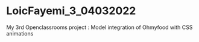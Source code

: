 # LoicFayemi_3_04032022

My 3rd Openclassrooms project : Model integration of Ohmyfood with CSS animations
